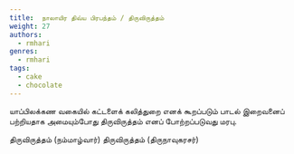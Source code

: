 ```yaml
---
title:	நாலாயிர திவ்ய பிரபந்தம் / திருவிருத்தம்
weight: 27
authors:
  - rmhari
genres:
  - rmhari 
tags:
  - cake
  - chocolate
---
```


யாப்பிலக்கண வகையில் கட்டளைக் கலித்துறை எனக் கூறப்படும் பாடல் இறைவனைப் பற்றியதாக அமையும்போது திருவிருத்தம் எனப் போற்றப்படுவது மரபு.

திருவிருத்தம் (நம்மாழ்வார்)
திருவிருத்தம் (திருநாவுகரசர்)